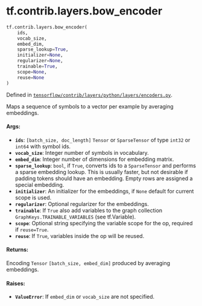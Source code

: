 <div itemscope itemtype="http://developers.google.com/ReferenceObject">
<meta itemprop="name" content="tf.contrib.layers.bow_encoder" />
<meta itemprop="path" content="Stable" />
</div>

# tf.contrib.layers.bow_encoder

``` python
tf.contrib.layers.bow_encoder(
    ids,
    vocab_size,
    embed_dim,
    sparse_lookup=True,
    initializer=None,
    regularizer=None,
    trainable=True,
    scope=None,
    reuse=None
)
```



Defined in [`tensorflow/contrib/layers/python/layers/encoders.py`](/code/stable/tensorflow/contrib/layers/python/layers/encoders.py).

Maps a sequence of symbols to a vector per example by averaging embeddings.

#### Args:

* <b>`ids`</b>: `[batch_size, doc_length]` `Tensor` or `SparseTensor` of type
    `int32` or `int64` with symbol ids.
* <b>`vocab_size`</b>: Integer number of symbols in vocabulary.
* <b>`embed_dim`</b>: Integer number of dimensions for embedding matrix.
* <b>`sparse_lookup`</b>: `bool`, if `True`, converts ids to a `SparseTensor`
      and performs a sparse embedding lookup. This is usually faster,
      but not desirable if padding tokens should have an embedding. Empty rows
      are assigned a special embedding.
* <b>`initializer`</b>: An initializer for the embeddings, if `None` default for
      current scope is used.
* <b>`regularizer`</b>: Optional regularizer for the embeddings.
* <b>`trainable`</b>: If `True` also add variables to the graph collection
    `GraphKeys.TRAINABLE_VARIABLES` (see tf.Variable).
* <b>`scope`</b>: Optional string specifying the variable scope for the op, required
      if `reuse=True`.
* <b>`reuse`</b>: If `True`, variables inside the op will be reused.


#### Returns:

Encoding `Tensor` `[batch_size, embed_dim]` produced by
averaging embeddings.


#### Raises:

* <b>`ValueError`</b>: If `embed_dim` or `vocab_size` are not specified.